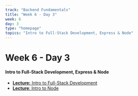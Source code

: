```yaml
---
track: "Backend Fundamentals"
title: "Week 6 - Day 3"
week: 6
day: 3
type: "homepage"
topics: "Intro to Full-Stack Development, Express & Node"
---
```


# Week 6 - Day 3

#### Intro to Full-Stack Development, Express & Node
- [**Lecture:** Intro to Full-Stack Development](/backend-fundamentals/week-6/day-3/lecture-materials/intro-to-full-stack-development/)
- [**Lecture**: Intro to Node](/backend-fundamentals/week-6/day-3/lecture-materials/intro-to-node/) 
